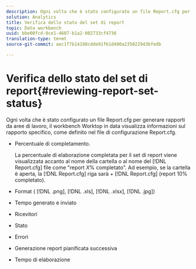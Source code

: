 ```yaml
---
description: Ogni volta che è stato configurato un file Report.cfg per generare rapporti da aree di lavoro, il workbench Worktop in data visualizza informazioni sul rapporto specifico, come definito nel file di configurazione Report.cfg.
solution: Analytics
title: Verifica dello stato del set di report
topic: Data workbench
uuid: bbe00fcd-0ce1-4607-b1a2-002733cf4736
translation-type: tm+mt
source-git-commit: aec1f7b14198cdde91f61d490a235022943bfedb

---
```



# Verifica dello stato del set di report{#reviewing-report-set-status}

Ogni volta che è stato configurato un file Report.cfg per generare rapporti da aree di lavoro, il workbench Worktop in data visualizza informazioni sul rapporto specifico, come definito nel file di configurazione Report.cfg.

* Percentuale di completamento.

   La percentuale di elaborazione completata per il set di report viene visualizzata accanto al nome della cartella o al nome del [!DNL Report.cfg] file come &quot;report *X*% completato&quot;. Ad esempio, se la cartella è aperta, la [!DNL Report.cfg] riga sarà + [!DNL Report.cfg] (report 10% completato).
* Format ( [!DNL .png], [!DNL .xls], [!DNL .xlsx], [!DNL .jpg])

* Tempo generato e inviato
* Ricevitori
* Stato
* Errori
* Generazione report pianificata successiva
* Tempo di elaborazione

